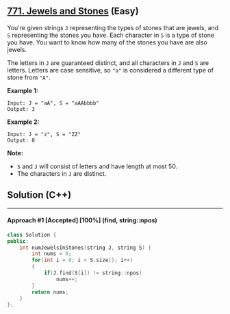 ## [771. Jewels and Stones](https://leetcode.com/problems/jewels-and-stones/) (Easy)

You're given strings `J` representing the types of stones that are jewels, and `S` representing the stones you have.  Each character in `S` is a type of stone you have.  You want to know how many of the stones you have are also jewels.

The letters in `J` are guaranteed distinct, and all characters in `J` and `S` are letters. Letters are case sensitive, so `"a"` is considered a different type of stone from `"A"`.

**Example 1:**

```
Input: J = "aA", S = "aAAbbbb"
Output: 3
```

**Example 2:**

```
Input: J = "z", S = "ZZ"
Output: 0
```

**Note:**

- `S` and `J` will consist of letters and have length at most 50.
- The characters in `J` are distinct.

## Solution (C++)

------

#### Approach #1  [Accepted] [100%] (find, string::npos)

```c++
class Solution {
public:
    int numJewelsInStones(string J, string S) {
        int nums = 0;
        for(int i = 0; i < S.size(); i++)
        {
            if(J.find(S[i]) != string::npos)
                nums++;
        }
        return nums;
    }
};
```
